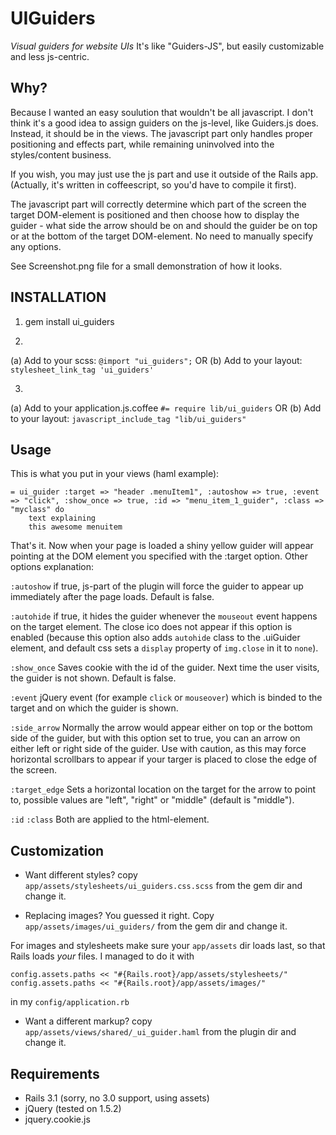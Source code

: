 UIGuiders
=========

*Visual guiders for website UIs*
It's like "Guiders-JS", but easily customizable and less js-centric.

Why?
----
Because I wanted an easy soulution that wouldn't be all javascript. I don't think it's a good idea to assign
guiders on the js-level, like Guiders.js does. Instead, it should be in the views. The javascript part
only handles proper positioning and effects part, while remaining uninvolved into the styles/content business.

If you wish, you may just use the js part and use it outside of the Rails app.
(Actually, it's written in coffeescript, so you'd have to compile it first).

The javascript part will correctly determine which part of the screen the target DOM-element is positioned and
then choose how to display the guider - what side the arrow should be on and should the guider be on top or
at the bottom of the target DOM-element. No need to manually specify any options.

See Screenshot.png file for a small demonstration of how it looks.

INSTALLATION
------------

1. gem install ui_guiders

2. 
  (a) Add to your scss: `@import "ui_guiders";` OR
  (b) Add to your layout: `stylesheet_link_tag 'ui_guiders'`

3.
  (a) Add to your application.js.coffee `#= require lib/ui_guiders` OR
  (b) Add to your layout: `javascript_include_tag "lib/ui_guiders"`


Usage
-----

This is what you put in your views (haml example):

    = ui_guider :target => "header .menuItem1", :autoshow => true, :event => "click", :show_once => true, :id => "menu_item_1_guider", :class => "myclass" do
        text explaining
        this awesome menuitem

That's it. Now when your page is loaded a shiny yellow guider will appear pointing at the DOM element you specified with the :target option.
Other options explanation:

`:autoshow`    if true, js-part of the plugin will force the guider to appear up
               immediately after the page loads. Default is false.

`:autohide`    if true, it hides the guider whenever the `mouseout` event happens on the target element.
               The close ico does not appear if this option is enabled (because this option also adds `autohide` class to
               the .uiGuider element, and default css sets a `display` property of `img.close` in it to `none`).

`:show_once`   Saves cookie with the id of the guider. Next time the user visits, the guider is not shown.
               Default is false.

`:event`       jQuery event (for example `click` or `mouseover`) which is binded to the target and on which the guider is shown.

`:side_arrow`  Normally the arrow would appear either on top or the bottom side of the guider, but with this option set to true, you can an arrow
               on either left or right side of the guider. Use with caution, as this may force horizontal scrollbars to appear if your targer is
               placed to close the edge of the screen.

`:target_edge` Sets a horizontal location on the target for the arrow to point to, possible values are "left", "right" or "middle"
               (default is "middle").

`:id`
`:class`       Both are applied to the html-element.


Customization
-------------
* Want different styles?
  copy `app/assets/stylesheets/ui_guiders.css.scss` from the gem dir and change it.

* Replacing images?
  You guessed it right. Copy `app/assets/images/ui_guiders/` from the gem dir and change it.

For images and stylesheets make sure your `app/assets` dir loads last, so that Rails loads *your* files.
I managed to do it with

    config.assets.paths << "#{Rails.root}/app/assets/stylesheets/" 
    config.assets.paths << "#{Rails.root}/app/assets/images/"

in my `config/application.rb`

* Want a different markup?
  copy `app/assets/views/shared/_ui_guider.haml` from the plugin dir and change it.


Requirements
------------

  * Rails 3.1 (sorry, no 3.0 support, using assets)
  * jQuery (tested on 1.5.2)
  * jquery.cookie.js 
